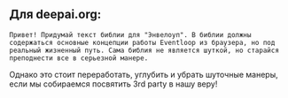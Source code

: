 
## Для deepai.org: 

```
Привет! Придумай текст библии для "Энвелоуп". В библии должны содержаться основные концепции работы Eventloop из браузера, но под реальный жизненный путь. Сама библия не является шуткой, но старайся преподнести все в серьезной манере.
```
Однако это стоит переработать, углубить и убрать шуточные манеры, если мы собираемся посвятить 3rd party в нашу веру!